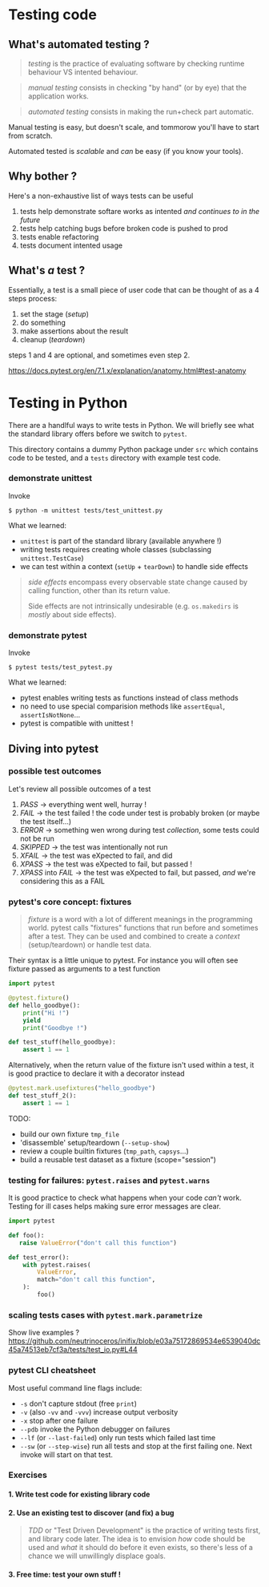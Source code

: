# Testing code


## What's automated testing ?

> *testing* is the practice of evaluating software
> by checking runtime behaviour VS intented behaviour.

> *manual testing* consists in checking "by hand" (or by eye) that the
> application works.

> *automated testing* consists in making the run+check part automatic.

Manual testing is easy, but doesn't scale, and tommorow you'll have to start from scratch.

Automated tested is *scalable* and *can* be easy (if you know your tools).

## Why bother ?

Here's a non-exhaustive list of ways tests can be useful

1) tests help demonstrate softare works as intented *and continues to in the future*
2) tests help catching bugs before broken code is pushed to prod
3) tests enable refactoring
4) tests document intented usage

## What's *a* test ?

Essentially, a test is a small piece of user code that can be thought of as a 4 steps process:
1) set the stage (*setup*)
2) do something
3) make assertions about the result
4) cleanup (*teardown*)

steps 1 and 4 are optional, and sometimes even step 2.

https://docs.pytest.org/en/7.1.x/explanation/anatomy.html#test-anatomy


# Testing in Python

There are a handlful ways to write tests in Python.
We will briefly see what the standard library offers before we switch to `pytest`.

This directory contains a dummy Python package under `src` which contains
code to be tested, and a `tests` directory with example test code.


### demonstrate unittest
Invoke
```shell
$ python -m unittest tests/test_unittest.py
```

What we learned:
- `unittest` is part of the standard library (available anywhere !)
- writing tests requires creating whole classes (subclassing `unittest.TestCase`)
- we can test within a context (`setUp` + `tearDown`) to handle side effects

> *side effects* encompass every observable state change caused by calling function,
>other than its return value.
>
> Side effects are not intrinsically undesirable (e.g. `os.makedirs` is *mostly* about side effects).

### demonstrate pytest
Invoke
```shell
$ pytest tests/test_pytest.py
```

What we learned:
- pytest enables writing tests as functions instead of class methods
- no need to use special comparision methods like `assertEqual`, `assertIsNotNone`...
- pytest is compatible with unittest !

## Diving into pytest

### possible test outcomes

Let's review all possible outcomes of a test
1) *PASS* -> everything went well, hurray !
2) *FAIL* -> the test failed ! the code under test is probably broken (or maybe the test itself...)
3) *ERROR* -> something wen wrong during test *collection*, some tests could not be run
4) *SKIPPED* -> the test was intentionally not run
5) *XFAIL* -> the test was eXpected to fail, and did
6) *XPASS* -> the test was eXpected to fail, but passed !
7) *XPASS* into *FAIL* -> the test was eXpected to fail, but passed, *and* we're considering this as a FAIL

### pytest's core concept: fixtures
> *fixture* is a word with a lot of different meanings in the programming world.
> pytest calls "fixtures" functions that run before and sometimes after a test.
> They can be used and combined to create a *context* (setup/teardown) or handle test data.

Their syntax is a little unique to pytest. For instance you will often see
fixture passed as arguments to a test function
```python
import pytest

@pytest.fixture()
def hello_goodbye():
    print("Hi !")
    yield
    print("Goodbye !")

def test_stuff(hello_goodbye):
    assert 1 == 1

```

Alternatively, when the return value of the fixture isn't used within a test, it
is good practice to declare it with a decorator instead
```python
@pytest.mark.usefixtures("hello_goodbye")
def test_stuff_2():
    assert 1 == 1
```

TODO:
- build our own fixture `tmp_file`
- 'disassemble' setup/teardown (`--setup-show`)
- review a couple builtin fixtures (`tmp_path`, `capsys`...)
- build a reusable test dataset as a fixture (scope="session")

### testing for failures: `pytest.raises` and `pytest.warns`
It is good practice to check what happens when your code *can't* work.
Testing for ill cases helps making sure error messages are clear.

```python
import pytest

def foo():
   raise ValueError("don't call this function")

def test_error():
    with pytest.raises(
        ValueError,
        match="don't call this function",
    ):
        foo()
```

### scaling tests cases with `pytest.mark.parametrize`
Show live examples ?
https://github.com/neutrinoceros/inifix/blob/e03a75172869534e6539040dc45a74513eb7cf3a/tests/test_io.py#L44


### pytest CLI cheatsheet
Most useful command line flags include:

- `-s` don't capture stdout (free `print`)
- `-v` (also `-vv` and `-vvv`) increase output verbosity
- `-x` stop after one failure
- `--pdb` invoke the Python debugger on failures
- `--lf` (or `--last-failed`) only run tests which failed last time
- `--sw` (or `--step-wise`) run all tests and stop at the first failing one. Next invoke will start on that test.

### Exercises
#### 1. Write test code for existing library code

#### 2. Use an existing test to discover (and fix) a bug
> *TDD* or "Test Driven Development" is the practice of writing tests first, and
> library code later. The idea is to envision *how* code should be used and *what*
> it should do before it even exists, so there's less of a chance we will unwillingly
> displace goals.
#### 3. Free time: test your own stuff !
